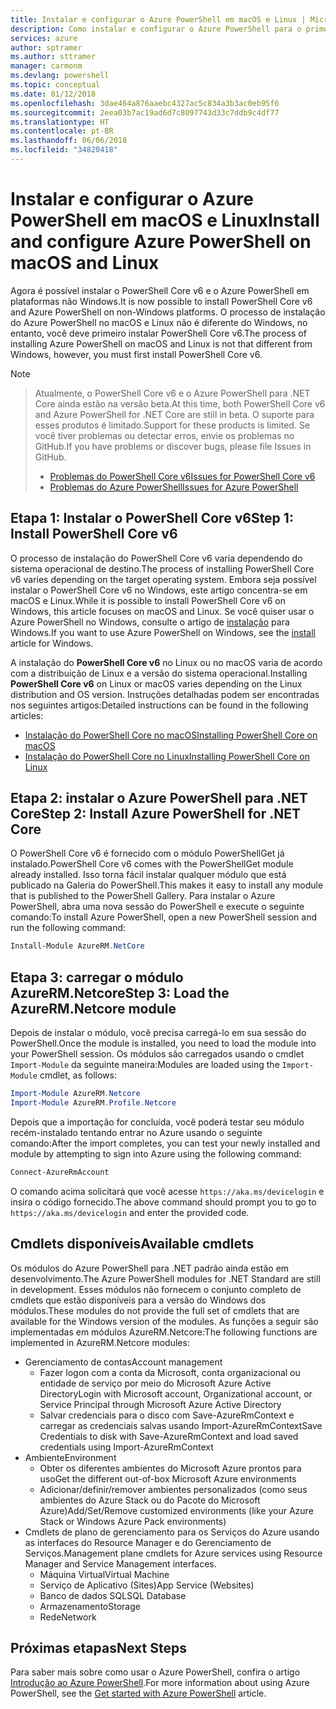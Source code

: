 ```yaml
---
title: Instalar e configurar o Azure PowerShell em macOS e Linux | Microsoft Docs
description: Como instalar e configurar o Azure PowerShell para o primeiro uso em macOS e Linux.
services: azure
author: sptramer
ms.author: sttramer
manager: carmonm
ms.devlang: powershell
ms.topic: conceptual
ms.date: 01/12/2018
ms.openlocfilehash: 3dae464a876aaebc4327ac5c834a3b3ac0eb95f6
ms.sourcegitcommit: 2eea03b7ac19ad6d7c8097743d33c7ddb9c4df77
ms.translationtype: HT
ms.contentlocale: pt-BR
ms.lasthandoff: 06/06/2018
ms.locfileid: "34820418"
---
```

# <a name="install-and-configure-azure-powershell-on-macos-and-linux"></a><span data-ttu-id="bc498-103">Instalar e configurar o Azure PowerShell em macOS e Linux</span><span class="sxs-lookup"><span data-stu-id="bc498-103">Install and configure Azure PowerShell on macOS and Linux</span></span>

<span data-ttu-id="bc498-104">Agora é possível instalar o PowerShell Core v6 e o Azure PowerShell em plataformas não Windows.</span><span class="sxs-lookup"><span data-stu-id="bc498-104">It is now possible to install PowerShell Core v6 and Azure PowerShell on non-Windows platforms.</span></span>
<span data-ttu-id="bc498-105">O processo de instalação do Azure PowerShell no macOS e Linux não é diferente do Windows, no entanto, você deve primeiro instalar PowerShell Core v6.</span><span class="sxs-lookup"><span data-stu-id="bc498-105">The process of installing Azure PowerShell on macOS and Linux is not that different from Windows, however, you must first install PowerShell Core v6.</span></span>

> [!NOTE]

> <span data-ttu-id="bc498-106">Atualmente, o PowerShell Core v6 e o Azure PowerShell para .NET Core ainda estão na versão beta.</span><span class="sxs-lookup"><span data-stu-id="bc498-106">At this time, both PowerShell Core v6 and Azure PowerShell for .NET Core are still in beta.</span></span>
> <span data-ttu-id="bc498-107">O suporte para esses produtos é limitado.</span><span class="sxs-lookup"><span data-stu-id="bc498-107">Support for these products is limited.</span></span> <span data-ttu-id="bc498-108">Se você tiver problemas ou detectar erros, envie os problemas no GitHub.</span><span class="sxs-lookup"><span data-stu-id="bc498-108">If you have problems or discover bugs, please file Issues in GitHub.</span></span>
>
> * [<span data-ttu-id="bc498-109">Problemas do PowerShell Core v6</span><span class="sxs-lookup"><span data-stu-id="bc498-109">Issues for PowerShell Core v6</span></span>](https://github.com/PowerShell/PowerShell/issues)
> * [<span data-ttu-id="bc498-110">Problemas do Azure PowerShell</span><span class="sxs-lookup"><span data-stu-id="bc498-110">Issues for Azure PowerShell</span></span>](https://github.com/azure/azure-docs-powershell/issues)

## <a name="step-1-install-powershell-core-v6"></a><span data-ttu-id="bc498-111">Etapa 1: Instalar o PowerShell Core v6</span><span class="sxs-lookup"><span data-stu-id="bc498-111">Step 1: Install PowerShell Core v6</span></span>

<span data-ttu-id="bc498-112">O processo de instalação do PowerShell Core v6 varia dependendo do sistema operacional de destino.</span><span class="sxs-lookup"><span data-stu-id="bc498-112">The process of installing PowerShell Core v6 varies depending on the target operating system.</span></span>
<span data-ttu-id="bc498-113">Embora seja possível instalar o PowerShell Core v6 no Windows, este artigo concentra-se em macOS e Linux.</span><span class="sxs-lookup"><span data-stu-id="bc498-113">While it is possible to install PowerShell Core v6 on Windows, this article focuses on macOS and Linux.</span></span> <span data-ttu-id="bc498-114">Se você quiser usar o Azure PowerShell no Windows, consulte o artigo de [instalação](./install-azurerm-ps.md) para Windows.</span><span class="sxs-lookup"><span data-stu-id="bc498-114">If you want to use Azure PowerShell on Windows, see the [install](./install-azurerm-ps.md) article for Windows.</span></span>

<span data-ttu-id="bc498-115">A instalação do **PowerShell Core v6** no Linux ou no macOS varia de acordo com a distribuição de Linux e a versão do sistema operacional.</span><span class="sxs-lookup"><span data-stu-id="bc498-115">Installing **PowerShell Core v6** on Linux or macOS varies depending on the Linux distribution and OS version.</span></span>
<span data-ttu-id="bc498-116">Instruções detalhadas podem ser encontradas nos seguintes artigos:</span><span class="sxs-lookup"><span data-stu-id="bc498-116">Detailed instructions can be found in the following articles:</span></span>

- [<span data-ttu-id="bc498-117">Instalação do PowerShell Core no macOS</span><span class="sxs-lookup"><span data-stu-id="bc498-117">Installing PowerShell Core on macOS</span></span>](/powershell/scripting/setup/installing-powershell-core-on-macos)
- [<span data-ttu-id="bc498-118">Instalação do PowerShell Core no Linux</span><span class="sxs-lookup"><span data-stu-id="bc498-118">Installing PowerShell Core on Linux</span></span>](/powershell/scripting/setup/installing-powershell-core-on-linux)

## <a name="step-2-install-azure-powershell-for-net-core"></a><span data-ttu-id="bc498-119">Etapa 2: instalar o Azure PowerShell para .NET Core</span><span class="sxs-lookup"><span data-stu-id="bc498-119">Step 2: Install Azure PowerShell for .NET Core</span></span>

<span data-ttu-id="bc498-120">O PowerShell Core v6 é fornecido com o módulo PowerShellGet já instalado.</span><span class="sxs-lookup"><span data-stu-id="bc498-120">PowerShell Core v6 comes with the PowerShellGet module already installed.</span></span> <span data-ttu-id="bc498-121">Isso torna fácil instalar qualquer módulo que está publicado na Galeria do PowerShell.</span><span class="sxs-lookup"><span data-stu-id="bc498-121">This makes it easy to install any module that is published to the PowerShell Gallery.</span></span> <span data-ttu-id="bc498-122">Para instalar o Azure PowerShell, abra uma nova sessão do PowerShell e execute o seguinte comando:</span><span class="sxs-lookup"><span data-stu-id="bc498-122">To install Azure PowerShell, open a new PowerShell session and run the following command:</span></span>

```powershell
Install-Module AzureRM.NetCore
```

## <a name="step-3-load-the-azurermnetcore-module"></a><span data-ttu-id="bc498-123">Etapa 3: carregar o módulo AzureRM.Netcore</span><span class="sxs-lookup"><span data-stu-id="bc498-123">Step 3: Load the AzureRM.Netcore module</span></span>

<span data-ttu-id="bc498-124">Depois de instalar o módulo, você precisa carregá-lo em sua sessão do PowerShell.</span><span class="sxs-lookup"><span data-stu-id="bc498-124">Once the module is installed, you need to load the module into your PowerShell session.</span></span> <span data-ttu-id="bc498-125">Os módulos são carregados usando o cmdlet `Import-Module` da seguinte maneira:</span><span class="sxs-lookup"><span data-stu-id="bc498-125">Modules are loaded using the `Import-Module` cmdlet, as follows:</span></span>

```powershell
Import-Module AzureRM.Netcore
Import-Module AzureRM.Profile.Netcore
```

<span data-ttu-id="bc498-126">Depois que a importação for concluída, você poderá testar seu módulo recém-instalado tentando entrar no Azure usando o seguinte comando:</span><span class="sxs-lookup"><span data-stu-id="bc498-126">After the import completes, you can test your newly installed and module by attempting to sign into Azure using the following command:</span></span>

```powershell
Connect-AzureRmAccount
```

<span data-ttu-id="bc498-127">O comando acima solicitará que você acesse `https://aka.ms/devicelogin` e insira o código fornecido.</span><span class="sxs-lookup"><span data-stu-id="bc498-127">The above command should prompt you to go to `https://aka.ms/devicelogin` and enter the provided code.</span></span>

## <a name="available-cmdlets"></a><span data-ttu-id="bc498-128">Cmdlets disponíveis</span><span class="sxs-lookup"><span data-stu-id="bc498-128">Available cmdlets</span></span>

<span data-ttu-id="bc498-129">Os módulos do Azure PowerShell para .NET padrão ainda estão em desenvolvimento.</span><span class="sxs-lookup"><span data-stu-id="bc498-129">The Azure PowerShell modules for .NET Standard are still in development.</span></span> <span data-ttu-id="bc498-130">Esses módulos não fornecem o conjunto completo de cmdlets que estão disponíveis para a versão do Windows dos módulos.</span><span class="sxs-lookup"><span data-stu-id="bc498-130">These modules do not provide the full set of cmdlets that are available for the Windows version of the modules.</span></span> <span data-ttu-id="bc498-131">As funções a seguir são implementadas em módulos AzureRM.Netcore:</span><span class="sxs-lookup"><span data-stu-id="bc498-131">The following functions are implemented in AzureRM.Netcore modules:</span></span>

* <span data-ttu-id="bc498-132">Gerenciamento de contas</span><span class="sxs-lookup"><span data-stu-id="bc498-132">Account management</span></span>
  - <span data-ttu-id="bc498-133">Fazer logon com a conta da Microsoft, conta organizacional ou entidade de serviço por meio do Microsoft Azure Active Directory</span><span class="sxs-lookup"><span data-stu-id="bc498-133">Login with Microsoft account, Organizational account, or Service Principal through Microsoft Azure Active Directory</span></span>
  - <span data-ttu-id="bc498-134">Salvar credenciais para o disco com Save-AzureRmContext e carregar as credenciais salvas usando Import-AzureRmContext</span><span class="sxs-lookup"><span data-stu-id="bc498-134">Save Credentials to disk with Save-AzureRmContext and load saved credentials using Import-AzureRmContext</span></span>
* <span data-ttu-id="bc498-135">Ambiente</span><span class="sxs-lookup"><span data-stu-id="bc498-135">Environment</span></span>
  - <span data-ttu-id="bc498-136">Obter os diferentes ambientes do Microsoft Azure prontos para uso</span><span class="sxs-lookup"><span data-stu-id="bc498-136">Get the different out-of-box Microsoft Azure environments</span></span>
  - <span data-ttu-id="bc498-137">Adicionar/definir/remover ambientes personalizados (como seus ambientes do Azure Stack ou do Pacote do Microsoft Azure)</span><span class="sxs-lookup"><span data-stu-id="bc498-137">Add/Set/Remove customized environments (like your Azure Stack or Windows Azure Pack environments)</span></span>
* <span data-ttu-id="bc498-138">Cmdlets de plano de gerenciamento para os Serviços do Azure usando as interfaces do Resource Manager e do Gerenciamento de Serviços.</span><span class="sxs-lookup"><span data-stu-id="bc498-138">Management plane cmdlets for Azure services using Resource Manager and Service Management interfaces.</span></span>
  - <span data-ttu-id="bc498-139">Máquina Virtual</span><span class="sxs-lookup"><span data-stu-id="bc498-139">Virtual Machine</span></span>
  - <span data-ttu-id="bc498-140">Serviço de Aplicativo (Sites)</span><span class="sxs-lookup"><span data-stu-id="bc498-140">App Service (Websites)</span></span>
  - <span data-ttu-id="bc498-141">Banco de dados SQL</span><span class="sxs-lookup"><span data-stu-id="bc498-141">SQL Database</span></span>
  - <span data-ttu-id="bc498-142">Armazenamento</span><span class="sxs-lookup"><span data-stu-id="bc498-142">Storage</span></span>
  - <span data-ttu-id="bc498-143">Rede</span><span class="sxs-lookup"><span data-stu-id="bc498-143">Network</span></span>

## <a name="next-steps"></a><span data-ttu-id="bc498-144">Próximas etapas</span><span class="sxs-lookup"><span data-stu-id="bc498-144">Next Steps</span></span>

<span data-ttu-id="bc498-145">Para saber mais sobre como usar o Azure PowerShell, confira o artigo [Introdução ao Azure PowerShell](get-started-azureps.md).</span><span class="sxs-lookup"><span data-stu-id="bc498-145">For more information about using Azure PowerShell, see the [Get started with Azure PowerShell](get-started-azureps.md) article.</span></span>
